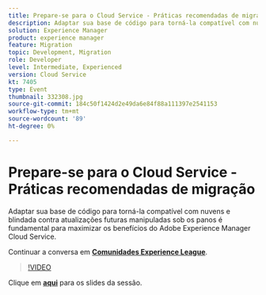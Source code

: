 ```yaml
---
title: Prepare-se para o Cloud Service - Práticas recomendadas de migração
description: Adaptar sua base de código para torná-la compatível com nuvens e blindada contra atualizações futuras manipuladas sob os panos é fundamental para maximizar os benefícios do Adobe Experience Manager Cloud Service.
solution: Experience Manager
product: experience manager
feature: Migration
topic: Development, Migration
role: Developer
level: Intermediate, Experienced
version: Cloud Service
kt: 7405
type: Event
thumbnail: 332308.jpg
source-git-commit: 184c50f1424d2e49da6e84f88a111397e2541153
workflow-type: tm+mt
source-wordcount: '89'
ht-degree: 0%

---
```



# Prepare-se para o Cloud Service - Práticas recomendadas de migração

Adaptar sua base de código para torná-la compatível com nuvens e blindada contra atualizações futuras manipuladas sob os panos é fundamental para maximizar os benefícios do Adobe Experience Manager Cloud Service.

Continuar a conversa em **[Comunidades Experience League](http://adobe.ly/36Yd3v6)**.

>[!VIDEO](https://video.tv.adobe.com/v/332308/?quality=12&learn=on&hidetitle=true)

Clique em **[aqui](/help/adobe-developers-live/assets/get-ready-aem-cloud.pdf)** para os slides da sessão.
